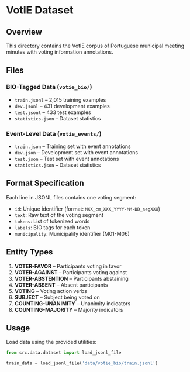 # VotIE Dataset

## Overview
This directory contains the VotIE corpus of Portuguese municipal meeting minutes with voting information annotations.

## Files

### BIO-Tagged Data (`votie_bio/`)
- `train.jsonl` – 2,015 training examples
- `dev.jsonl` – 431 development examples
- `test.jsonl` – 433 test examples
- `statistics.json` – Dataset statistics

### Event-Level Data (`votie_events/`)
- `train.json` – Training set with event annotations
- `dev.json` – Development set with event annotations
- `test.json` – Test set with event annotations
- `statistics.json` – Dataset statistics

## Format Specification

Each line in JSONL files contains one voting segment:
- `id`: Unique identifier (format: `MXX_cm_XXX_YYYY-MM-DD_segXXX`)
- `text`: Raw text of the voting segment
- `tokens`: List of tokenized words
- `labels`: BIO tags for each token
- `municipality`: Municipality identifier (M01-M06)

## Entity Types

1. **VOTER-FAVOR** – Participants voting in favor
2. **VOTER-AGAINST** – Participants voting against
3. **VOTER-ABSTENTION** – Participants abstaining
4. **VOTER-ABSENT** – Absent participants
5. **VOTING** – Voting action verbs
6. **SUBJECT** – Subject being voted on
7. **COUNTING-UNANIMITY** – Unanimity indicators
8. **COUNTING-MAJORITY** – Majority indicators

## Usage

Load data using the provided utilities:
```python
from src.data.dataset import load_jsonl_file

train_data = load_jsonl_file('data/votie_bio/train.jsonl')
